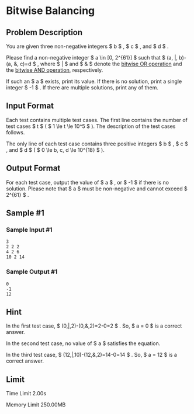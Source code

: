 # Bitwise Balancing

## Problem Description

You are given three non-negative integers $ b $ , $ c $ , and $ d $ .

Please find a non-negative integer $ a \in [0, 2^{61}] $ such that $ (a\, |\, b)-(a\, \&\, c)=d $ , where $ | $ and $ \& $ denote the [bitwise OR operation](https://en.wikipedia.org/wiki/Bitwise_operation#OR) and the [bitwise AND operation](https://en.wikipedia.org/wiki/Bitwise_operation#AND), respectively.

If such an $ a $ exists, print its value. If there is no solution, print a single integer $ -1 $ . If there are multiple solutions, print any of them.

## Input Format

Each test contains multiple test cases. The first line contains the number of test cases $ t $ ( $ 1 \le t \le 10^5 $ ). The description of the test cases follows.

The only line of each test case contains three positive integers $ b $ , $ c $ , and $ d $ ( $ 0 \le b, c, d \le 10^{18} $ ).

## Output Format

For each test case, output the value of $ a $ , or $ -1 $ if there is no solution. Please note that $ a $ must be non-negative and cannot exceed $ 2^{61} $ .

## Sample #1

### Sample Input #1

```
3
2 2 2
4 2 6
10 2 14
```

### Sample Output #1

```
0
-1
12
```

## Hint

In the first test case, $ (0\,|\,2)-(0\,\&\,2)=2-0=2 $ . So, $ a = 0 $ is a correct answer.

In the second test case, no value of $ a $ satisfies the equation.

In the third test case, $ (12\,|\,10)-(12\,\&\,2)=14-0=14 $ . So, $ a = 12 $ is a correct answer.

## Limit



Time Limit
2.00s

Memory Limit
250.00MB